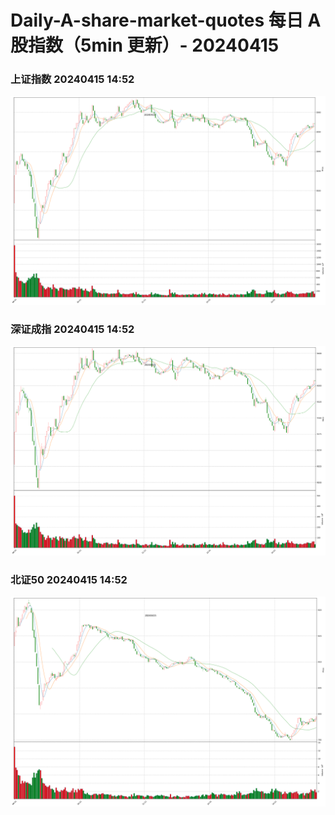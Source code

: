 
# Daily-A-share-market-quotes 每日 A 股指数（5min 更新）- 20240415

### 上证指数 20240415 14:52
![](./fig/2024/4/20240415-sh000001.png)

### 深证成指 20240415 14:52
![](./fig/2024/4/20240415-sz399001.png)

### 北证50 20240415 14:52
![](./fig/2024/4/20240415-bj899050.png)

